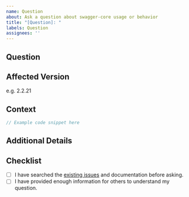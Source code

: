 ```yaml
---
name: Question
about: Ask a question about swagger-core usage or behavior
title: "[Question]: "
labels: Question
assignees: ''
---
```


## Question

<!--
Please clearly describe your question or the problem you're trying to solve.
To help us answer faster, consider including:
- What are you trying to achieve with swagger-core?
- Which version are you using?
- What have you tried so far?
- Are you encountering unexpected behavior or error messages?
-->

## Affected Version

<!-- What version of swagger-core are you using? -->
e.g. 2.2.21

## Context

<!--
Provide any relevant code snippets, configuration, OpenAPI definitions,
or links to documentation you are referring to.
-->

```java
// Example code snippet here
```

## Additional Details

<!-- Add any other information that might help us understand your question. -->

## Checklist

- [ ] I have searched the [existing issues](https://github.com/swagger-api/swagger-core/issues) and documentation before asking.
- [ ] I have provided enough information for others to understand my question.